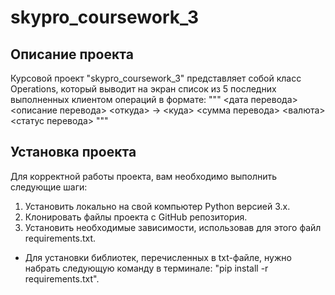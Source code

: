 # skypro_coursework_3

## Описание проекта
Курсовой проект "skypro_coursework_3" представляет собой класс Operations, который выводит на экран список из 5 последних выполненных клиентом операций в формате:
"""
<дата перевода> <описание перевода>
<откуда> -> <куда>
<сумма перевода> <валюта>
<статус перевода>
"""

## Установка проекта
Для корректной работы проекта, вам необходимо выполнить следующие шаги:

1) Установить локально на свой компьютер Python версией 3.x.
2) Клонировать файлы проекта с GitHub репозитория.
3) Установить необходимые зависимости, использовав для этого файл requirements.txt.
* Для установки библиотек, перечисленных в txt-файле, нужно набрать следующую команду в терминале:
"pip install -r requirements.txt".
